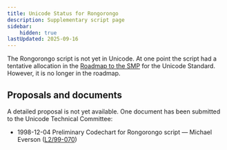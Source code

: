 ```yaml
---
title: Unicode Status for Rongorongo
description: Supplementary script page
sidebar:
    hidden: true
lastUpdated: 2025-09-16
---
```


The Rongorongo script is not yet in Unicode.  At one point the script had a tentative allocation in the [Roadmap to the SMP](http://www.unicode.org/roadmaps/smp/) for the Unicode Standard. However, it is no longer in the roadmap.

## Proposals and documents

A detailed proposal is not yet available. One document has been submitted to the Unicode Technical Committee:
- 1998-12-04 Preliminary Codechart for Rongorongo script — Michael Everson ([L2/99-070](http://www.unicode.org/L2/L1999/rongorongo.pdf))
